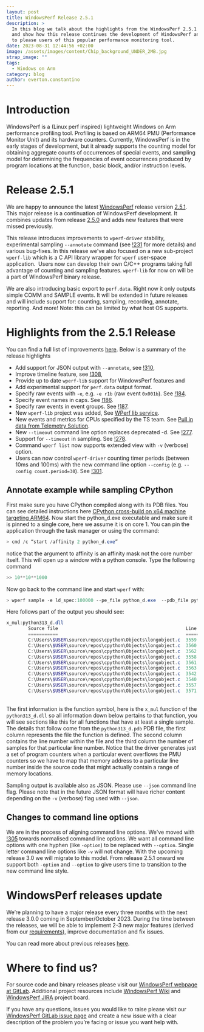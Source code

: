 ```yaml
---
layout: post
title: WindowsPerf Release 2.5.1
description: >
  In this blog we talk about the highlights from the WindowsPerf 2.5.1 release
  and show how this release continues the development of WindowsPerf and is sure
  to please users of this popular performance monitoring tool.
date: 2023-08-31 12:44:56 +02:00
image: /assets/images/content/Chip_background_UNDER_2MB.jpg
strap_image: ""
tags:
  - Windows on Arm
category: blog
author: everton.constantino
---
```

# Introduction

WindowsPerf is a (Linux perf inspired) lightweight Windows on Arm performance profiling tool. Profiling is based on ARM64 PMU (Performance Monitor Unit) and its hardware counters. Currently, WindowsPerf is in the early stages of development, but it already supports the counting model for obtaining aggregate counts of occurrences of special events, and sampling model for determining the frequencies of event occurrences produced by program locations at the function, basic block, and/or instruction levels.

# Release 2.5.1

We are happy to announce the latest [WindowsPerf](https://gitlab.com/Linaro/WindowsPerf/windowsperf) release version [2.5.1](https://gitlab.com/Linaro/WindowsPerf/windowsperf/-/releases/2.5.1). This major release is a continuation of WindowsPerf development. It combines updates from release [2.5.0](https://gitlab.com/Linaro/WindowsPerf/windowsperf/-/releases/2.5.0) and adds new features that were missed previously.

This release introduces improvements to `wperf-driver` stability, experimental sampling `--annotate` command (see [!231](https://gitlab.com/Linaro/WindowsPerf/windowsperf/-/merge_requests/231) for more details) and various bug-fixes. In this release we've also focused on a new sub-project `wperf-lib` which is a C API library wrapper for `wperf` user-space application.  Users now can develop their own C/C++ programs taking full advantage of counting and sampling features. `wperf-lib` for now on will be a part of WindowsPerf binary release.

We are also introducing basic export to `perf.data`. Right now it only outputs simple COMM and SAMPLE events. It will be extended in future releases and will include support for: counting, sampling, recording, annotate, reporting. And more! Note: this can be limited by what host OS supports.

# Highlights from the 2.5.1 Release

You can find a full list of improvements [here](https://gitlab.com/Linaro/WindowsPerf/windowsperf/-/releases/2.5.1#changelog). Below is a summary of the release highlights

* Add support for JSON output with `--annotate`, see [!310](https://gitlab.com/Linaro/WindowsPerf/windowsperf/-/merge_requests/310),
* Improve timeline feature, see [!308](https://gitlab.com/Linaro/WindowsPerf/windowsperf/-/merge_requests/308),
* Provide up to date `wperf-lib` support for WindowsPerf features and
* Add experimental support for `perf.data` output format.
* Specify raw events with `-e`, e.g. `-e r1b` (raw event `0x001b`). See [!184](https://gitlab.com/Linaro/WindowsPerf/windowsperf/-/merge_requests/184).
* Specify event names in caps. See [!186](https://gitlab.com/Linaro/WindowsPerf/windowsperf/-/merge_requests/186).
* Specify raw events in event groups. See [!187](https://gitlab.com/Linaro/WindowsPerf/windowsperf/-/merge_requests/187).
* New `wperf-lib` project was added, See [WPerf lib service](https://linaro.atlassian.net/browse/WPERF-189).
* New events and metrics for CPUs specified by the TS team. See [Pull in data from Telemetry Solution](https://linaro.atlassian.net/browse/WPERF-245).
* New `--timeout` command line option replaces deprecated -d. See [!277](https://gitlab.com/Linaro/WindowsPerf/windowsperf/-/merge_requests/277).
* Support for `--timeout` in sampling. See [!278](https://gitlab.com/Linaro/WindowsPerf/windowsperf/-/merge_requests/278).
* Command `wperf list` now supports extended view with `-v` (verbose) option.
* Users can now control `wperf-driver` counting timer periods (between 10ms and 100ms) with the new command line option `--config` (e.g. `--config count.period=30`). See [!301](https://gitlab.com/Linaro/WindowsPerf/windowsperf/-/merge_requests/301).

## Annotate example while sampling CPython

First make sure you have CPython compiled along with its PDB files. You can see detailed instructions here [CPython cross-build on x64 machine targeting ARM64](https://gitlab.com/Linaro/WindowsPerf/windowsperf/-/tree/main/wperf?ref_type=heads#cpython-cross-build-on-x64-machine-targeting-arm64). Now start the python_d.exe executable and make sure it is pinned to a single core, here we assume it is on core 1. You can pin the application through the task manager or using the command: 

```powershell
> cmd /c “start /affinity 2 python_d.exe”
```

notice that the argument to affinity is an affinity mask not the core number itself. This will open up a window with a python console. Type the following command

```python
>> 10**10**1000 
```

Now go back to the command line and start `wperf` with:

```powershell
> wperf sample -e ld_spec:100000 --pe_file python_d.exe  --pdb_file python_d.pdb --image_name python_d.exe -c 1  --annotate
```

Here follows part of the output you should see:

```powershell
x_mul:python313_d.dll
        Source file                                               Line number  Hits
        ===========                                               ===========  ====
        C:\Users\$USER\source\repos\cpython\Objects\longobject.c  3559         98
        C:\Users\$USER\source\repos\cpython\Objects\longobject.c  3560         48
        C:\Users\$USER\source\repos\cpython\Objects\longobject.c  3562         22
        C:\Users\$USER\source\repos\cpython\Objects\longobject.c  3558         17
        C:\Users\$USER\source\repos\cpython\Objects\longobject.c  3561         15
        C:\Users\$USER\source\repos\cpython\Objects\longobject.c  3563         6
        C:\Users\$USER\source\repos\cpython\Objects\longobject.c  3542         2
        C:\Users\$USER\source\repos\cpython\Objects\longobject.c  3540         1
        C:\Users\$USER\source\repos\cpython\Objects\longobject.c  3557         1
        C:\Users\$USER\source\repos\cpython\Objects\longobject.c  3571         1
```

\
The first information is the function symbol, here is the `x_mul` function of the `python313_d.dll` so all information down below pertains to that function, you will see sections like this for all functions that have at least a single sample. The details that follow come from the `python313_d.pdb` PDB file, the first column represents the file the function is defined. The second column contains the line number within the file and the third column the number of samples for that particular line number. Notice that the driver generates just a set of program counters when a particular event overflows the PMU counters so we have to map that memory address to a particular line number inside the source code that might actually contain a range of memory locations.

Sampling output is available also as JSON. Please use `--json` command line flag. Please note that in the future JSON format will have richer content depending on the `-v` (verbose) flag used with `--json`.

## Changes to command line options

We are in the process of aligning command line options. We've moved with [!305](https://gitlab.com/Linaro/WindowsPerf/windowsperf/-/merge_requests/305) towards normalised command line options. We want all command line options with one hyphen (like `-option`) to be replaced with `--option`. Single letter command line options like `-v` will not change. With the upcoming release 3.0 we will migrate to this model. From release 2.5.1 onward we support both `-option` and `--option` to give users time to transition to the new command line style.

# WindowsPerf releases update

We’re planning to have a major release every three months with the next release 3.0.0 coming in September/October 2023. During the time between the releases, we will be able to implement 2-3 new major features (derived from our [requirements](https://gitlab.com/Linaro/WindowsPerf/windowsperf/-/requirements_management/requirements)), improve documentation and fix issues. 

You can read more about previous releases [here](https://www.linaro.org/blog/windowsperf-release-2-4-0-introduces-the-first-stable-version-of-sampling-model-support/).

# Where to find us?

For source code and binary releases please visit our [WindowsPerf webpage at GitLab](https://gitlab.com/Linaro/WindowsPerf/windowsperf). Additional project resources include [WindowsPerf Wiki](https://linaro.atlassian.net/wiki/spaces/WPERF/overview) and [WindowsPerf JIRA](https://linaro.atlassian.net/jira/software/c/projects/WPERF/boards/169) project board.

If you have any questions, issues you would like to raise please visit our [WindowsPerf GitLab issue page](https://gitlab.com/Linaro/WindowsPerf/windowsperf/-/issues) and create a new issue with a clear description of the problem you’re facing or issue you want help with.